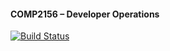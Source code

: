 #### COMP2156 – Developer Operations
[![Build Status](https://app.travis-ci.com/Kathan1311/COMP2156.svg?branch=main)](https://app.travis-ci.com/Kathan1311/COMP2156)
